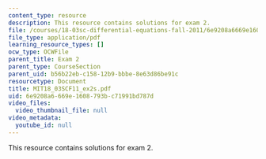 ```yaml
---
content_type: resource
description: This resource contains solutions for exam 2.
file: /courses/18-03sc-differential-equations-fall-2011/6e9208a6669e1608793bc71991bd787d_MIT18_03SCF11_ex2s.pdf
file_type: application/pdf
learning_resource_types: []
ocw_type: OCWFile
parent_title: Exam 2
parent_type: CourseSection
parent_uid: b56b22eb-c158-12b9-bbbe-8e63d86be91c
resourcetype: Document
title: MIT18_03SCF11_ex2s.pdf
uid: 6e9208a6-669e-1608-793b-c71991bd787d
video_files:
  video_thumbnail_file: null
video_metadata:
  youtube_id: null
---
```

This resource contains solutions for exam 2.